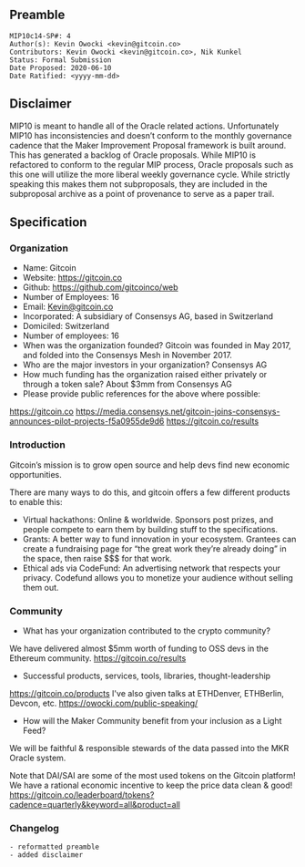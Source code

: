 ## Preamble

```
MIP10c14-SP#: 4
Author(s): Kevin Owocki <kevin@gitcoin.co>
Contributors: Kevin Owocki <kevin@gitcoin.co>, Nik Kunkel
Status: Formal Submission
Date Proposed: 2020-06-10
Date Ratified: <yyyy-mm-dd>
``` 

## Disclaimer
MIP10 is meant to handle all of the Oracle related actions. Unfortunately MIP10 has inconsistencies and doesn’t conform to the monthly governance cadence that the Maker Improvement Proposal framework is built around. This has generated a backlog of Oracle proposals. While MIP10 is refactored to conform to the regular MIP process, Oracle proposals such as this one will utilize the more liberal weekly governance cycle. While strictly speaking this makes them not subproposals, they are included in the subproposal archive as a point of provenance to serve as a paper trail.

## Specification

### Organization
- Name: Gitcoin
- Website: https://gitcoin.co
- Github: https://github.com/gitcoinco/web
- Number of Employees: 16
- Email: Kevin@gitcoin.co
- Incorporated: A subsidiary of Consensys AG, based in Switzerland
- Domiciled: Switzerland
- Number of employees: 16
- When was the organization founded?  Gitcoin was founded in May 2017, and folded into the Consensys Mesh in November 2017.
- Who are the major investors in your organization? Consensys AG
- How much funding has the organization raised either privately or through a token sale?  About $3mm from Consensys AG
- Please provide public references for the above where possible:

https://gitcoin.co
https://media.consensys.net/gitcoin-joins-consensys-announces-pilot-projects-f5a0955de9d6
https://gitcoin.co/results

### Introduction
Gitcoin’s mission is to grow open source and help devs find new economic opportunities.

There are many ways to do this, and gitcoin offers a few different products to enable this:

- Virtual hackathons: Online & worldwide. Sponsors post prizes, and people compete to earn them by building stuff to the specifications.
- Grants: A better way to fund innovation in your ecosystem. Grantees can create a fundraising page for “the great work they’re already doing” in the space, then raise $$$ for that work.
- Ethical ads via CodeFund: An advertising network that respects your privacy. Codefund allows you to monetize your audience without selling them out.


### Community
- What has your organization contributed to the crypto community?

We have delivered almost $5mm worth of funding to OSS devs in the Ethereum community. https://gitcoin.co/results

- Successful products, services, tools, libraries, thought-leadership

https://gitcoin.co/products
I've also given talks at ETHDenver, ETHBerlin, Devcon, etc. https://owocki.com/public-speaking/

- How will the Maker Community benefit from your inclusion as a Light Feed?

We will be faithful & responsible stewards of the data passed into the MKR Oracle system.

Note that DAI/SAI are some of the most used tokens on the Gitcoin platform!  We have a rational economic incentive to keep the price data clean & good!  https://gitcoin.co/leaderboard/tokens?cadence=quarterly&keyword=all&product=all

### Changelog
	- reformatted preamble
	- added disclaimer